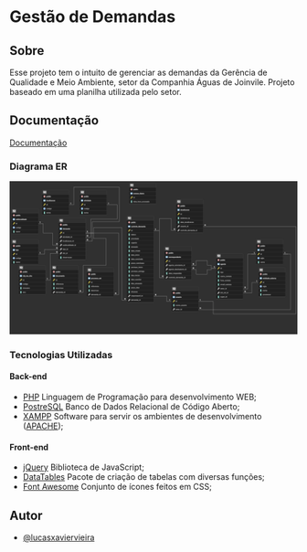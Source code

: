 # Gestão de Demandas

## Sobre

Esse projeto tem o intuito de gerenciar as demandas da Gerência de Qualidade e Meio Ambiente, setor da Companhia Águas de Joinvile. Projeto baseado em uma planilha utilizada pelo setor.

## Documentação

[Documentação](documents/v1/documentacao/gestao_demandas.pdf)

### Diagrama ER

![Doc][ref]

[ref]: assets/v.1.0_modelagem_dados.png

### Tecnologias Utilizadas

#### Back-end

- [PHP](https://www.php.net/) Linguagem de Programação para desenvolvimento WEB;
- [PostreSQL](https://www.postgresql.org/) Banco de Dados Relacional de Código Aberto;
- [XAMPP](https://www.apachefriends.org/pt_br/index.html) Software para servir os ambientes de desenvolvimento ([APACHE](https://apache.org/));

#### Front-end

- [jQuery](https://jquery.com/) Biblioteca de JavaScript;
- [DataTables](https://datatables.net/) Pacote de criação de tabelas com diversas funções;
- [Font Awesome](https://github.com/travist/jsencrypt) Conjunto de ícones feitos em CSS;

## Autor

- [@lucasxaviervieira](https://www.github.com/lucasxaviervieira)

